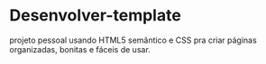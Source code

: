 # Desenvolver-template
projeto pessoal usando HTML5 semântico e CSS pra criar páginas organizadas, bonitas e fáceis de usar. 
